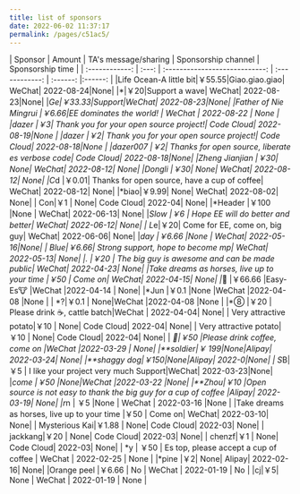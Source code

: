 ```yaml
---
title: list of sponsors
date: 2022-06-02 11:37:17
permalink: /pages/c51ac5/
---
```



| Sponsor | Amount | TA's message/sharing | Sponsorship channel | Sponsorship time |
| :------------: | :---: | :----------------------------: | :------------: | :------: |:------: |
|Life Ocean-A little bit|￥55.55|Giao.giao.giao| WeChat| 2022-08-24|None|
|*|￥20|Support a wave| WeChat| 2022-08-23|None|
|*Ge|￥33.33|Support|WeChat| 2022-08-23|None|
|Father of Nie Mingrui |￥6.66|EE dominates the world! | WeChat | 2022-08-22 | None |
|dazer |￥3| Thank you for your open source project!| Code Cloud| 2022-08-19|None |
|dazer |￥2| Thank you for your open source project!| Code Cloud| 2022-08-18|None |
|dazer007 |￥2| Thanks for open source, liberate es verbose code| Code Cloud| 2022-08-18|None|
|Zheng Jianjian |￥30| None| WeChat| 2022-08-12| None|
|Dongli |￥30| None| WeChat| 2022-08-12| None|
|C*d |￥0.01| Thanks for open source, have a cup of coffee| WeChat| 2022-08-12| None|
|*biao|￥9.99| None| WeChat| 2022-08-02| None|
| Con|￥1 | None| Code Cloud| 2022-04| None|
|*Header |￥100 |None | WeChat| 2022-06-13| None|
|*Slow |￥6 | Hope EE will do better and better| WeChat| 2022-06-12| None|
| L*e|￥20| Come for EE, come on, big guy| WeChat| 2022-06-06| None|
|*day |￥6.66 |None | WeChat| 2022-05-16|None|
| *Blue|￥6.66| Strong support, hope to become mp| WeChat| 2022-05-13| None|
|*. |￥20 | The big guy is awesome and can be made public| WeChat| 2022-04-23| None|
|Take dreams as horses, live up to your time |￥50 | Come on| WeChat| 2022-04-15| None|
|*🐝 |￥66.66 |Easy-Es🐮 |WeChat |2022-04-14 | None|
|*Jun |￥0.1 |None |WeChat |2022-04-08 |None |
| *?|￥0.1 | None|WeChat |2022-04-08 |None |
|*⑧ |￥20 | Please drink ☕, cattle batch|WeChat | 2022-04-04| None|
| Very attractive potato|￥10 | None| Code Cloud| 2022-04| None|
| Very attractive potato|￥10 | None| Code Cloud| 2022-04| None|
| *🐸|￥50 |Please drink coffee, come on |WeChat |2022-03-29 | None|
|**soldier|￥ 199|None|Alipay| 2022-03-24| None|
|**shaggy dog|￥150|None|Alipay| 2022-0|None|
| S*B|￥5 | I like your project very much Support|WeChat| 2022-03-23|None|
|*come |￥50 |None|WeChat |2022-03-22 |None|
|**Zhou|￥10 |Open source is not easy to thank the big guy for a cup of coffee |Alipay| 2022-03-19| None|
|r*n | ￥5 |None | WeChat | 2022-03-16 |None |
|Take dreams as horses, live up to your time |￥50 | Come on| WeChat| 2022-03-10| None|
| Mysterious Kai|￥1.88 | None| Code Cloud| 2022-03| None|
| jackkang|￥20 | None| Code Cloud| 2022-03| None|
| chenzf|￥1 | None| Code Cloud| 2022-03| None|
| *y | ￥50 | Es top, please accept a cup of coffee | WeChat | 2022-02-25 | None |
|*pine |￥2| None| Alipay| 2022-02-16| None|
|Orange peel |￥6.66 | No | WeChat | 2022-01-19 | No |
|cj|￥5| None | WeChat | 2022-01-19 | None |


































